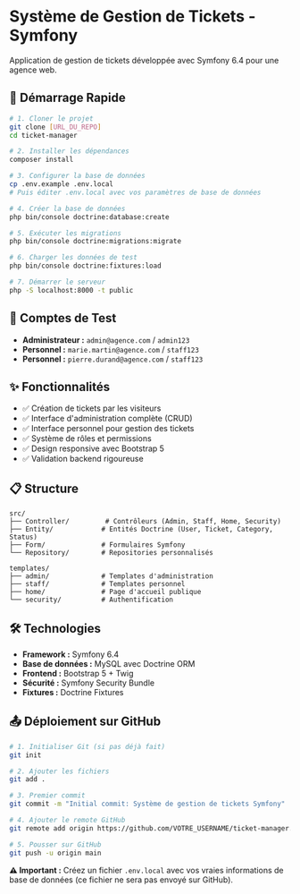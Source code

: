 # Système de Gestion de Tickets - Symfony

Application de gestion de tickets développée avec Symfony 6.4 pour une agence web.

## 🚀 Démarrage Rapide

```bash
# 1. Cloner le projet
git clone [URL_DU_REPO]
cd ticket-manager

# 2. Installer les dépendances
composer install

# 3. Configurer la base de données
cp .env.example .env.local
# Puis éditer .env.local avec vos paramètres de base de données

# 4. Créer la base de données
php bin/console doctrine:database:create

# 5. Exécuter les migrations
php bin/console doctrine:migrations:migrate

# 6. Charger les données de test
php bin/console doctrine:fixtures:load

# 7. Démarrer le serveur
php -S localhost:8000 -t public
```

## 🔐 Comptes de Test

- **Administrateur :** `admin@agence.com` / `admin123`
- **Personnel :** `marie.martin@agence.com` / `staff123`
- **Personnel :** `pierre.durand@agence.com` / `staff123`

## ✨ Fonctionnalités

- ✅ Création de tickets par les visiteurs
- ✅ Interface d'administration complète (CRUD)
- ✅ Interface personnel pour gestion des tickets
- ✅ Système de rôles et permissions
- ✅ Design responsive avec Bootstrap 5
- ✅ Validation backend rigoureuse

## 📋 Structure

```
src/
├── Controller/         # Contrôleurs (Admin, Staff, Home, Security)
├── Entity/            # Entités Doctrine (User, Ticket, Category, Status)
├── Form/              # Formulaires Symfony
└── Repository/        # Repositories personnalisés

templates/
├── admin/             # Templates d'administration
├── staff/             # Templates personnel
├── home/              # Page d'accueil publique
└── security/          # Authentification
```

## 🛠️ Technologies

- **Framework :** Symfony 6.4
- **Base de données :** MySQL avec Doctrine ORM
- **Frontend :** Bootstrap 5 + Twig
- **Sécurité :** Symfony Security Bundle
- **Fixtures :** Doctrine Fixtures

## 📤 Déploiement sur GitHub

```bash
# 1. Initialiser Git (si pas déjà fait)
git init

# 2. Ajouter les fichiers
git add .

# 3. Premier commit
git commit -m "Initial commit: Système de gestion de tickets Symfony"

# 4. Ajouter le remote GitHub
git remote add origin https://github.com/VOTRE_USERNAME/ticket-manager.git

# 5. Pousser sur GitHub
git push -u origin main
```

**⚠️ Important :** Créez un fichier `.env.local` avec vos vraies informations de base de données (ce fichier ne sera pas envoyé sur GitHub).
